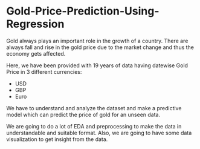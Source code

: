 # Gold-Price-Prediction-Using-Regression
Gold always plays an important role in the growth of a country. There are always fall and rise in the gold price due to the market change and thus the economy gets affected.

Here, we have been provided with 19 years of data having datewise Gold Price in 3 different currencies:
- USD
- GBP
- Euro

We have to understand and analyze the dataset and make a predictive model which can predict the price of gold for an unseen data.

We are going to do a lot of EDA and preprocessing to make the data in understandable and suitable format. Also, we are going to have some data visualization to get insight from the data.
